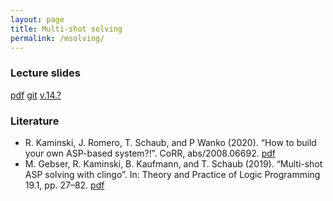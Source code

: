 ```yaml
---
layout: page
title: Multi-shot solving
permalink: /msolving/
---
```

### Lecture slides

  [pdf]()
  [git](https://github.com/potassco-asp-course/msolving)
  [v.14.?]()

### Literature

  * R. Kaminski, J. Romero, T. Schaub, and P Wanko (2020).
	“How to build your own ASP-based system?!”.
	CoRR, abs/2008.06692.
	[pdf](https://arxiv.org/abs/2008.06692)
  * M. Gebser, R. Kaminski, B. Kaufmann, and T. Schaub (2019).
	“Multi-shot ASP solving with clingo”.
	In: Theory and Practice of Logic Programming 19.1, pp. 27–82.
	[pdf](https://www.cs.uni-potsdam.de/wv/publications/DBLP_journals/tplp/GebserKKS19.pdf)
